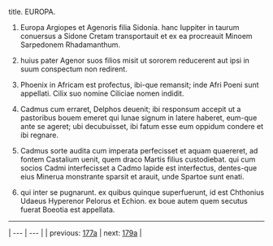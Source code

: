 title. EUROPA.



1. Europa Argiopes et Agenoris filia Sidonia. hanc Iuppiter in taurum conuersus a Sidone Cretam transportauit et ex ea procreauit Minoem Sarpedonem Rhadamanthum.



2. huius pater Agenor suos filios misit ut sororem reducerent aut ipsi in suum conspectum non redirent.



3. Phoenix in Africam est profectus, ibi-que remansit; inde Afri Poeni sunt appellati. Cilix suo nomine Ciliciae nomen indidit.



4. Cadmus cum erraret, Delphos deuenit; ibi responsum accepit ut a pastoribus bouem emeret qui lunae signum in latere haberet, eum-que ante se ageret; ubi decubuisset, ibi fatum esse eum oppidum condere et ibi regnare.



5. Cadmus sorte audita cum imperata perfecisset et aquam quaereret, ad fontem Castalium uenit, quem draco Martis filius custodiebat. qui cum socios Cadmi interfecisset a Cadmo lapide est interfectus, dentes-que eius Minerua monstrante sparsit et arauit, unde Spartoe sunt enati.



6. qui inter se pugnarunt. ex quibus quinque superfuerunt, id est Chthonius Udaeus Hyperenor Pelorus et Echion. ex boue autem quem secutus fuerat Boeotia est appellata.



---

| --- | --- |
| previous: [177a](../177a/) | next: [179a](../179a/) |